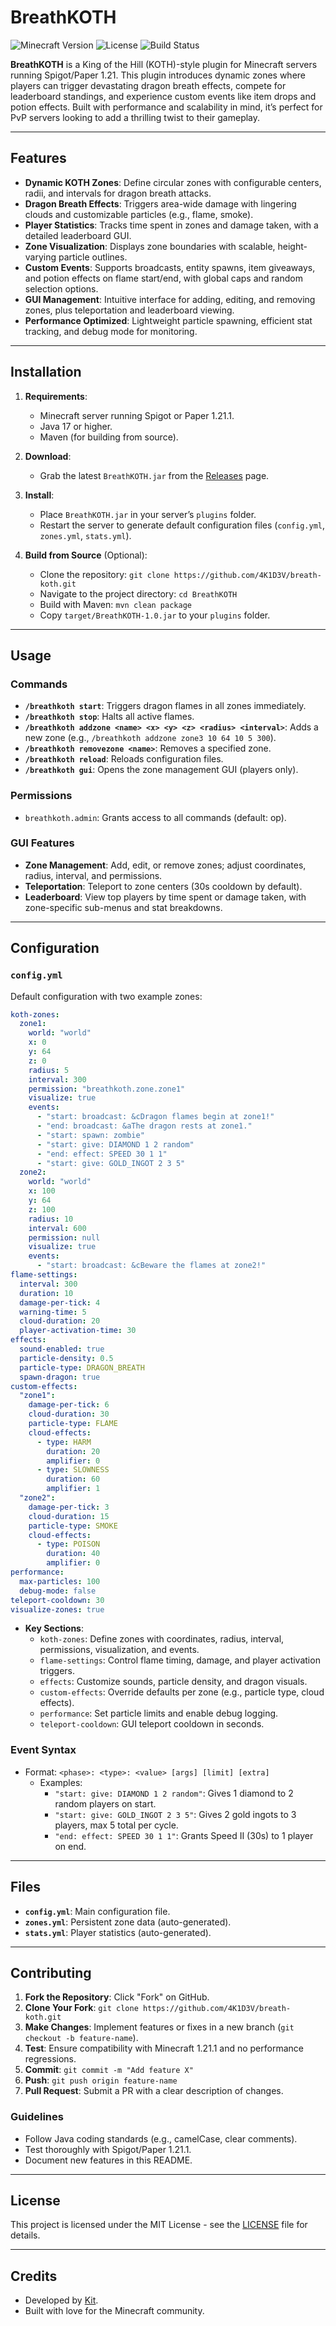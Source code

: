 # BreathKOTH

![Minecraft Version](https://img.shields.io/badge/Minecraft-1.21-green)
![License](https://img.shields.io/badge/License-MIT-blue)
![Build Status](https://img.shields.io/badge/Build-Passing-brightgreen)

**BreathKOTH** is a King of the Hill (KOTH)-style plugin for Minecraft servers running Spigot/Paper 1.21. This plugin introduces dynamic zones where players can trigger devastating dragon breath effects, compete for leaderboard standings, and experience custom events like item drops and potion effects. Built with performance and scalability in mind, it’s perfect for PvP servers looking to add a thrilling twist to their gameplay.

---

## Features

- **Dynamic KOTH Zones**: Define circular zones with configurable centers, radii, and intervals for dragon breath attacks.
- **Dragon Breath Effects**: Triggers area-wide damage with lingering clouds and customizable particles (e.g., flame, smoke).
- **Player Statistics**: Tracks time spent in zones and damage taken, with a detailed leaderboard GUI.
- **Zone Visualization**: Displays zone boundaries with scalable, height-varying particle outlines.
- **Custom Events**: Supports broadcasts, entity spawns, item giveaways, and potion effects on flame start/end, with global caps and random selection options.
- **GUI Management**: Intuitive interface for adding, editing, and removing zones, plus teleportation and leaderboard viewing.
- **Performance Optimized**: Lightweight particle spawning, efficient stat tracking, and debug mode for monitoring.

---

## Installation

1. **Requirements**:
   - Minecraft server running Spigot or Paper 1.21.1.
   - Java 17 or higher.
   - Maven (for building from source).

2. **Download**:
   - Grab the latest `BreathKOTH.jar` from the [Releases](https://github.com/4K1D3V/breath-koth/releases) page.

3. **Install**:
   - Place `BreathKOTH.jar` in your server’s `plugins` folder.
   - Restart the server to generate default configuration files (`config.yml`, `zones.yml`, `stats.yml`).

4. **Build from Source** (Optional):
   - Clone the repository: `git clone https://github.com/4K1D3V/breath-koth.git`
   - Navigate to the project directory: `cd BreathKOTH`
   - Build with Maven: `mvn clean package`
   - Copy `target/BreathKOTH-1.0.jar` to your `plugins` folder.

---

## Usage

### Commands
- **`/breathkoth start`**: Triggers dragon flames in all zones immediately.
- **`/breathkoth stop`**: Halts all active flames.
- **`/breathkoth addzone <name> <x> <y> <z> <radius> <interval>`**: Adds a new zone (e.g., `/breathkoth addzone zone3 10 64 10 5 300`).
- **`/breathkoth removezone <name>`**: Removes a specified zone.
- **`/breathkoth reload`**: Reloads configuration files.
- **`/breathkoth gui`**: Opens the zone management GUI (players only).

### Permissions
- `breathkoth.admin`: Grants access to all commands (default: op).

### GUI Features
- **Zone Management**: Add, edit, or remove zones; adjust coordinates, radius, interval, and permissions.
- **Teleportation**: Teleport to zone centers (30s cooldown by default).
- **Leaderboard**: View top players by time spent or damage taken, with zone-specific sub-menus and stat breakdowns.

---

## Configuration

### `config.yml`
Default configuration with two example zones:
```yaml
koth-zones:
  zone1:
    world: "world"
    x: 0
    y: 64
    z: 0
    radius: 5
    interval: 300
    permission: "breathkoth.zone.zone1"
    visualize: true
    events:
      - "start: broadcast: &cDragon flames begin at zone1!"
      - "end: broadcast: &aThe dragon rests at zone1."
      - "start: spawn: zombie"
      - "start: give: DIAMOND 1 2 random"
      - "end: effect: SPEED 30 1 1"
      - "start: give: GOLD_INGOT 2 3 5"
  zone2:
    world: "world"
    x: 100
    y: 64
    z: 100
    radius: 10
    interval: 600
    permission: null
    visualize: true
    events:
      - "start: broadcast: &cBeware the flames at zone2!"
flame-settings:
  interval: 300
  duration: 10
  damage-per-tick: 4
  warning-time: 5
  cloud-duration: 20
  player-activation-time: 30
effects:
  sound-enabled: true
  particle-density: 0.5
  particle-type: DRAGON_BREATH
  spawn-dragon: true
custom-effects:
  "zone1":
    damage-per-tick: 6
    cloud-duration: 30
    particle-type: FLAME
    cloud-effects:
      - type: HARM
        duration: 20
        amplifier: 0
      - type: SLOWNESS
        duration: 60
        amplifier: 1
  "zone2":
    damage-per-tick: 3
    cloud-duration: 15
    particle-type: SMOKE
    cloud-effects:
      - type: POISON
        duration: 40
        amplifier: 0
performance:
  max-particles: 100
  debug-mode: false
teleport-cooldown: 30
visualize-zones: true
```

- **Key Sections**:
  - `koth-zones`: Define zones with coordinates, radius, interval, permissions, visualization, and events.
  - `flame-settings`: Control flame timing, damage, and player activation triggers.
  - `effects`: Customize sounds, particle density, and dragon visuals.
  - `custom-effects`: Override defaults per zone (e.g., particle type, cloud effects).
  - `performance`: Set particle limits and enable debug logging.
  - `teleport-cooldown`: GUI teleport cooldown in seconds.

### Event Syntax
- Format: `<phase>: <type>: <value> [args] [limit] [extra]`
  - Examples:
    - `"start: give: DIAMOND 1 2 random"`: Gives 1 diamond to 2 random players on start.
    - `"start: give: GOLD_INGOT 2 3 5"`: Gives 2 gold ingots to 3 players, max 5 total per cycle.
    - `"end: effect: SPEED 30 1 1"`: Grants Speed II (30s) to 1 player on end.

---

## Files
- **`config.yml`**: Main configuration file.
- **`zones.yml`**: Persistent zone data (auto-generated).
- **`stats.yml`**: Player statistics (auto-generated).

---

## Contributing

1. **Fork the Repository**: Click "Fork" on GitHub.
2. **Clone Your Fork**: `git clone https://github.com/4K1D3V/breath-koth.git`
3. **Make Changes**: Implement features or fixes in a new branch (`git checkout -b feature-name`).
4. **Test**: Ensure compatibility with Minecraft 1.21.1 and no performance regressions.
5. **Commit**: `git commit -m "Add feature X"`
6. **Push**: `git push origin feature-name`
7. **Pull Request**: Submit a PR with a clear description of changes.

### Guidelines
- Follow Java coding standards (e.g., camelCase, clear comments).
- Test thoroughly with Spigot/Paper 1.21.1.
- Document new features in this README.

---

## License

This project is licensed under the MIT License - see the [LICENSE](LICENSE) file for details.

---

## Credits

- Developed by [Kit](https://github.com/4K1D3V).
- Built with love for the Minecraft community.